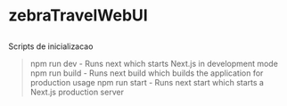 # zebraTravelWebUI

##

Scripts de inicializacao

> npm run dev - Runs next which starts Next.js in development mode
> npm run build - Runs next build which builds the application for production usage
> npm run start - Runs next start which starts a Next.js production server
